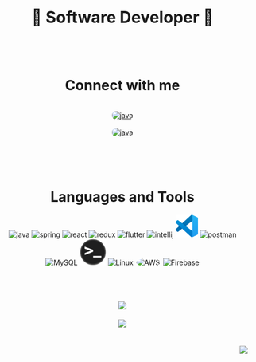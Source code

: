 <div align="center">
<h2 style="font-size: 32px"><b>🚀 Software Developer 🚀</b></h2>
</div>  
<br />
<br />

<div align="center">
<h1> Connect with me</h1>
<br />

<a href="https://www.linkedin.com/in/vitor-demarqui-13580a196/">
<img style="border-radius:8px"alt="java" width="30%" src="https://img.shields.io/badge/LinkedIn-0077B5?style=for-the-badge&logo=linkedin&logoColor=white" /></a>
<br />
<br />
<a href="https://www.instagram.com/vitordemarque/">
<img style="border-radius:8px;" alt="java" width="30%" src="https://img.shields.io/badge/Instagram-E4405F?style=for-the-badge&logo=instagram&logoColor=white" /></a>
</div>
<br />

<br /><br />

<h1 align="center">Languages and Tools</h1>
<div align="center">
  <img alt="java" width="50px" src="https://img.icons8.com/color/48/000000/java-coffee-cup-logo.png" />
  <img alt="spring" width="50px" src="https://img.icons8.com/color/48/000000/spring-logo.png" />
  <img alt="react" width="50px" src="https://img.icons8.com/offices/120/000000/react.png"/>
  <img alt="redux" width="50px" src="https://img.icons8.com/color/144/000000/redux.png"/>
  <img alt="flutter" width="50px" src="https://img.icons8.com/color/144/000000/flutter.png"/>
  <img alt="intellij" width="50px" src="https://img.icons8.com/color/48/000000/intellij-idea.png" />
  <img alt="Visual Studio Code" width="45px" src="https://raw.githubusercontent.com/github/explore/80688e429a7d4ef2fca1e82350fe8e3517d3494d/topics/visual-studio-code/visual-studio-code.png" />
  <img alt="postman" width="50px" src="https://voyager.postman.com/logo/postman-logo-icon-orange.svg"/>
  <img alt="MySQL" width="50px" src="https://budougumi0617.github.io/logos/mysql.png" />
  <img alt="Terminal" width="53px" src="https://raw.githubusercontent.com/github/explore/80688e429a7d4ef2fca1e82350fe8e3517d3494d/topics/terminal/terminal.png" />
  <img alt="Linux" width="50px" src="https://res.cloudinary.com/canonical/image/fetch/f_auto,q_auto,fl_sanitize,w_140,h_140/https://assets.ubuntu.com/v1/c4f35e06-products-hero-ubuntu.svg"/>
  <img alt="AWS" width="50px" style="background-color: #fff; border-radius: 50%; padding: 2px" src="https://img.icons8.com/color/452/amazon-web-services.png" />
  <img alt="Firebase" width="50px" src="https://img.icons8.com/color/2x/google-firebase-console.png" />

</div>

<br />
<br />
<br />
<br />

<div align="center">
<img height="160em" src="https://github-readme-stats.vercel.app/api?username=VitorDemarqui&show_icons=true&theme=dracula&include_all_commits=true"/>
<br />
<br />
<img height="160em" src="https://github-readme-stats.vercel.app/api/top-langs/?username=VitorDemarqui&layout=compact&langs_count=7&theme=dracula"/>
</div>

<br />
<br />

<div align="end">
<img  src="https://img.shields.io/github/followers/VitorDemarqui.svg?style=social&label=Follow&maxAge=2592000"/>
</div>
